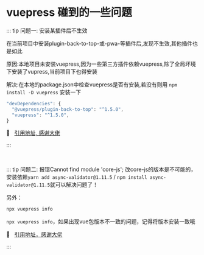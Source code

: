 # vuepress 碰到的一些问题

::: tip 问题一: 安装某插件后不生效

在当前项目中安装plugin-back-to-top-或-pwa-等插件后,发现不生效,其他插件也是如此

原因:本地项目未安装vuepress,因为一些第三方插件依赖vuepress,除了全局坏境下安装了vupress,当前项目下也得安装

解决:在本地的package.json中检查vuepress是否有安装,若没有则用 `npm install -D vuepress` 安装一下

```js
"devDependencies": {
  "@vuepress/plugin-back-to-top": "^1.5.0",
  "vuepress": "^1.5.0",
}
```

:pray: &nbsp; [引用地址, 感谢大佬](https://blog.csdn.net/wzc_coder/article/details/108613360)

:::

<br />

::: tip 问题二: 报错Cannot find module 'core-js';
改core-js的版本是不可能的，安装依赖`yarn add async-validator@1.11.5` / `npm install async-validator@1.11.5`就可以解决问题了！

另外：

```js
npx vuepress info
```

`npx vuepress info`，如果出现vue包版本不一致的问题，记得将版本安装一致哦

:pray: &nbsp; [引用地址，感谢大佬](https://blog.csdn.net/qq_32855007/article/details/108726430)

:::